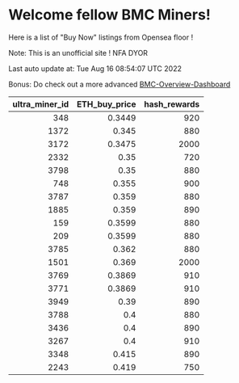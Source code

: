# Welcome fellow BMC Miners!
Here is a list of "Buy Now" listings from Opensea floor !

Note: This is an unofficial site ! NFA DYOR

Last auto update at: Tue Aug 16 08:54:07 UTC 2022

Bonus: Do check out a more advanced [BMC-Overview-Dashboard](https://dune.com/defifunk/BMC-Overview-Dashboard)


|   ultra_miner_id |   ETH_buy_price |   hash_rewards |
|-----------------:|----------------:|---------------:|
|              348 |          0.3449 |            920 |
|             1372 |          0.345  |            880 |
|             3172 |          0.3475 |           2000 |
|             2332 |          0.35   |            720 |
|             3798 |          0.35   |            880 |
|              748 |          0.355  |            900 |
|             3787 |          0.359  |            880 |
|             1885 |          0.359  |            890 |
|              159 |          0.3599 |            880 |
|              209 |          0.3599 |            880 |
|             3785 |          0.362  |            880 |
|             1501 |          0.369  |           2000 |
|             3769 |          0.3869 |            910 |
|             3771 |          0.3869 |            910 |
|             3949 |          0.39   |            890 |
|             3788 |          0.4    |            880 |
|             3436 |          0.4    |            890 |
|             3267 |          0.4    |            910 |
|             3348 |          0.415  |            890 |
|             2243 |          0.419  |            750 |